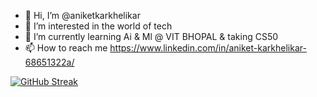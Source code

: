 - 👋 Hi, I’m @aniketkarkhelikar
- 👀 I’m interested in the world of tech
- 🌱 I’m currently learning Ai & Ml @ VIT BHOPAL & taking CS50 
- 📫 How to reach me https://www.linkedin.com/in/aniket-karkhelikar-68651322a/

[![GitHub Streak](https://streak-stats.demolab.com/?user=aniketkarkhelikar)](https://git.io/streak-stats)

<!---
aniketkarkhelikar/aniketkarkhelikar is a ✨ special ✨ repository because its `README.md` (this file) appears on your GitHub profile.
You can click the Preview link to take a look at your changes.
--->
